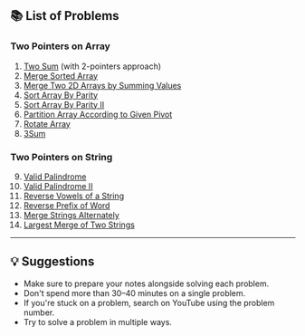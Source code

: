 ## 📚 List of Problems

### Two Pointers on Array
1. [Two Sum](https://leetcode.com/problems/two-sum/) (with 2-pointers approach)  
2. [Merge Sorted Array](https://leetcode.com/problems/merge-sorted-array)  
3. [Merge Two 2D Arrays by Summing Values](https://leetcode.com/problems/merge-two-2d-arrays-by-summing-values)  
4. [Sort Array By Parity](https://leetcode.com/problems/sort-array-by-parity)  
5. [Sort Array By Parity II](https://leetcode.com/problems/sort-array-by-parity-ii)  
6. [Partition Array According to Given Pivot](https://leetcode.com/problems/partition-array-according-to-given-pivot/)  
7. [Rotate Array](https://leetcode.com/problems/rotate-array/)  
8. [3Sum](https://leetcode.com/problems/3sum/)  

### Two Pointers on String
9. [Valid Palindrome](https://leetcode.com/problems/valid-palindrome/description/)  
10. [Valid Palindrome II](https://leetcode.com/problems/valid-palindrome-ii/description/)  
11. [Reverse Vowels of a String](https://leetcode.com/problems/reverse-vowels-of-a-string/description/)  
12. [Reverse Prefix of Word](https://leetcode.com/problems/reverse-prefix-of-word/description/)  
13. [Merge Strings Alternately](https://leetcode.com/problems/merge-strings-alternately/)  
14. [Largest Merge of Two Strings](https://leetcode.com/problems/largest-merge-of-two-strings/)  

---

## 💡 Suggestions

- Make sure to prepare your notes alongside solving each problem.  
- Don't spend more than 30–40 minutes on a single problem.  
- If you're stuck on a problem, search on YouTube using the problem number.  
- Try to solve a problem in multiple ways.
